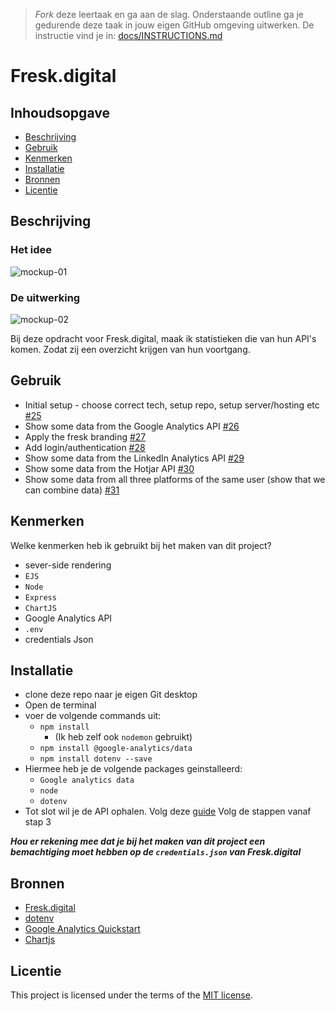> _Fork_ deze leertaak en ga aan de slag. Onderstaande outline ga je gedurende deze taak in jouw eigen GitHub omgeving uitwerken. De instructie vind je in: [docs/INSTRUCTIONS.md](docs/INSTRUCTIONS.md)

# Fresk.digital
<!-- Geef je project een titel en schrijf in één zin wat het is -->

## Inhoudsopgave

  * [Beschrijving](#beschrijving)
  * [Gebruik](#gebruik)
  * [Kenmerken](#kenmerken)
  * [Installatie](#installatie)
  * [Bronnen](#bronnen)
  * [Licentie](#licentie)

## Beschrijving
### Het idee
![mockup-01](https://github.com/SamaraFellaDina/proof-of-concept/assets/144009778/67360457-eceb-4371-bd2d-14f78ec6e0f8)
### De uitwerking
![mockup-02](https://github.com/SamaraFellaDina/proof-of-concept/assets/144009778/47ed6401-0d8e-4d1c-a7c1-384f41ca87be)

Bij deze opdracht voor Fresk.digital, maak ik statistieken die van hun API's komen. Zodat zij een overzicht krijgen van hun voortgang. 

## Gebruik
<!-- Bij Gebruik staat de user story, hoe het werkt en wat je er mee kan. -->
* Initial setup - choose correct tech, setup repo, setup server/hosting etc [#25](https://github.com/SamaraFellaDina/proof-of-concept/issues/25)
* Show some data from the Google Analytics API [#26](https://github.com/SamaraFellaDina/proof-of-concept/issues/26)
* Apply the fresk branding [#27](https://github.com/SamaraFellaDina/proof-of-concept/issues/27)
* Add login/authentication [#28](https://github.com/SamaraFellaDina/proof-of-concept/issues/28)
* Show some data from the LinkedIn Analytics API [#29](https://github.com/SamaraFellaDina/proof-of-concept/issues/29)
* Show some data from the Hotjar API [#30](https://github.com/SamaraFellaDina/proof-of-concept/issues/30)
* Show some data from all three platforms of the same user (show that we can combine data) [#31](https://github.com/SamaraFellaDina/proof-of-concept/issues/31)

## Kenmerken
<!-- Bij Kenmerken staat welke technieken zijn gebruikt en hoe. Wat is de HTML structuur? Wat zijn de belangrijkste dingen in CSS? Wat is er met JS gedaan en hoe? Misschien heb je iets met NodeJS gedaan, of heb je een framwork of library gebruikt? -->
Welke kenmerken heb ik gebruikt bij het maken van dit project?
* sever-side rendering
* `EJS`
* `Node`
* `Express`
* `ChartJS`
* Google Analytics API
* `.env`
* credentials Json
  
## Installatie
<!-- Bij Instalatie staat hoe een andere developer aan jouw repo kan werken -->
* clone deze repo naar je eigen Git desktop
* Open de terminal
* voer de volgende commands uit:
  * `npm install`
    * (Ik heb zelf ook `nodemon` gebruikt)
  * `npm install @google-analytics/data`
  * `npm install dotenv --save`
* Hiermee heb je de volgende packages geinstalleerd:
  * `Google analytics data`
  * `node`
  * `dotenv`
 * Tot slot wil je de API ophalen. Volg deze [guide](https://developers.google.com/analytics/devguides/reporting/data/v1/quickstart-client-libraries) Volg de stappen vanaf stap 3

***Hou er rekening mee dat je bij het maken van dit project een bemachtiging moet hebben op de `credentials.json` van Fresk.digital*** 

## Bronnen
* [Fresk.digital](https://fresk.digital/en)
* [dotenv](https://www.npmjs.com/package/dotenv)
* [Google Analytics Quickstart](https://developers.google.com/analytics/devguides/reporting/data/v1/quickstart-client-libraries)
* [Chartjs](https://www.chartjs.org/docs/latest/)
## Licentie

This project is licensed under the terms of the [MIT license](./LICENSE).

